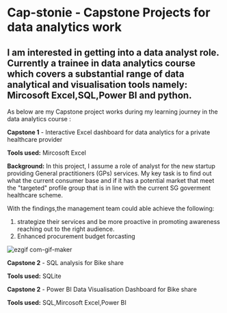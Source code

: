 # Cap-stonie - Capstone Projects for data analytics work

I am interested in getting into a data analyst role.
Currently a trainee in data analytics course which covers a substantial range of data analytical and visualisation tools namely: Mircosoft Excel,SQL,Power BI and python.
---
As below are my Capstone project works during my learning journey in the data analytics course  :

**Capstone 1** - Interactive Excel dashboard for data analytics for a private healthcare provider

  **Tools used:** Mircosoft Excel

  **Background:**
  In this project, I assume a role of analyst for the new startup providing General practitioners (GPs) services. My key task is to find out what the current consumer base and if it has a potential market that meet the "targeted" profile group that is in line with the current SG goverment healthcare scheme.
  
  With the findings,the management team could able achieve the following:
  
  1. strategize their services and be more proactive in promoting awareness reaching out to the right audience.
  2. Enhanced procurement budget forcasting


  ![ezgif com-gif-maker](https://user-images.githubusercontent.com/106800713/189484518-f7d192e6-08c7-4970-ad6f-bf60118b20ac.gif)

  



  

**Capstone 2** - SQL analysis for Bike share

  **Tools used:** SQLite

**Capstone 2** - Power BI Data Visualisation Dashboard for Bike share

  **Tools used:** SQL,Mircosoft Excel,Power BI

